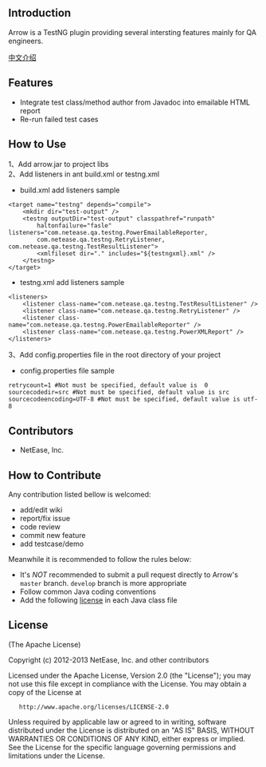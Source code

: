 ## Introduction

Arrow is a TestNG plugin providing several intersting features mainly for QA engineers.<br>

[中文介绍](http://qa.blog.163.com/blog/static/1901470022014245230459/ "中文介绍")

## Features

* Integrate test class/method author from Javadoc into emailable HTML report
* Re-run failed test cases

## How to Use

1、Add arrow.jar to project libs <br>
2、Add listeners in ant build.xml or testng.xml

* build.xml add listeners sample

```
<target name="testng" depends="compile">
    <mkdir dir="test-output" />
	<testng outputDir="test-output" classpathref="runpath"
		haltonfailure="fasle" listeners="com.netease.qa.testng.PowerEmailableReporter, 
		com.netease.qa.testng.RetryListener, com.netease.qa.testng.TestResultListener">
		<xmlfileset dir="." includes="${testngxml}.xml" />
	</testng>
</target>
```


* testng.xml add listeners sample

```
<listeners>
    <listener class-name="com.netease.qa.testng.TestResultListener" />
    <listener class-name="com.netease.qa.testng.RetryListener" />
    <listener class-name="com.netease.qa.testng.PowerEmailableReporter" />
    <listener class-name="com.netease.qa.testng.PowerXMLReport" />
</listeners>
```
3、Add config.properties file in the root directory of your project

* config.properties file sample

```
retrycount=1 #Not must be specified, default value is  0
sourcecodedir=src #Not must be specified, default value is src
sourcecodeencoding=UTF-8 #Not must be specified, default value is utf-8
```


## Contributors

* NetEase, Inc.

## How to Contribute

Any contribution listed bellow is welcomed:

* add/edit wiki
* report/fix issue
* code review
* commit new feature
* add testcase/demo

Meanwhile it is recommended to follow the rules below:

* It's *NOT* recommended to submit a pull request directly to Arrow's `master` branch. `develop` branch is more appropriate
* Follow common Java coding conventions
* Add the following [license](#license) in each Java class file

## License

(The Apache License)

Copyright (c) 2012-2013 NetEase, Inc. and other contributors

Licensed under the Apache License, Version 2.0 (the "License"); you may not use this file except in compliance with the License. You may obtain a copy of the License at

       http://www.apache.org/licenses/LICENSE-2.0

Unless required by applicable law or agreed to in writing, software distributed under the License is distributed on an "AS IS" BASIS, WITHOUT WARRANTIES OR CONDITIONS OF ANY KIND, either express or implied. See the License for the specific language governing permissions and limitations under the License.
